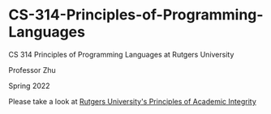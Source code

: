 # CS-314-Principles-of-Programming-Languages

CS 314 Principles of Programming Languages at Rutgers University 

Professor Zhu

Spring 2022

Please take a look at [Rutgers University's Principles of Academic Integrity](http://academicintegrity.rutgers.edu)
